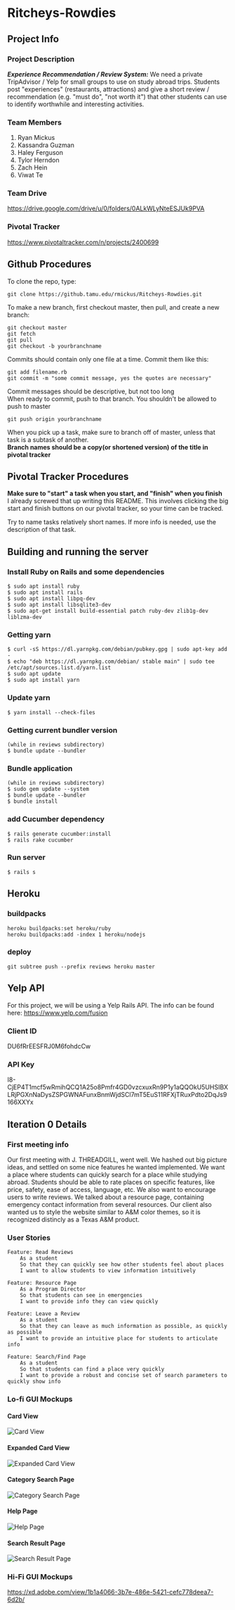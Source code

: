 # Ritcheys-Rowdies
## Project Info
### Project Description
***Experience Recommendation / Review System:*** We need a private TripAdvisor / Yelp for small groups to use on study abroad trips. Students post "experiences" (restaurants, attractions) and give a short review / recommendation (e.g. "must do", "not worth it") that other students can use to identify worthwhile and interesting activities.
### Team Members
1. Ryan Mickus
2. Kassandra Guzman
3. Haley Ferguson
4. Tylor Herndon
5. Zach Hein
6. Viwat Te

### Team Drive
https://drive.google.com/drive/u/0/folders/0ALkWLyNteESJUk9PVA

### Pivotal Tracker
https://www.pivotaltracker.com/n/projects/2400699

## Github Procedures
To clone the repo, type: 
```
git clone https://github.tamu.edu/rmickus/Ritcheys-Rowdies.git
```
To make a new branch, first checkout master, then pull, and create a new branch:
```
git checkout master
git fetch
git pull
git checkout -b yourbranchname
```
Commits should contain only one file at a time. Commit them like this:
```
git add filename.rb
git commit -m "some commit message, yes the quotes are necessary"
```
Commit messages should be descriptive, but not too long  
When ready to commit, push to that branch. You shouldn't be allowed to push to master
```
git push origin yourbranchname
```
When you pick up a task, make sure to branch off of master, unless that task is a subtask of another.  
**Branch names should be a copy(or shortened version) of the title in pivotal tracker**

## Pivotal Tracker Procedures
**Make sure to "start" a task when you start, and "finish" when you finish**  
I already screwed that up writing this README. This involves clicking the big start and finish buttons on our pivotal tracker, so your time can be tracked.  

Try to name tasks relatively short names. If more info is needed, use the description of that task.

## Building and running the server
### Install Ruby on Rails and some dependencies
```
$ sudo apt install ruby
$ sudo apt install rails
$ sudo apt install libpq-dev
$ sudo apt install libsqlite3-dev
$ sudo apt-get install build-essential patch ruby-dev zlib1g-dev liblzma-dev
```
### Getting yarn
```
$ curl -sS https://dl.yarnpkg.com/debian/pubkey.gpg | sudo apt-key add -
$ echo "deb https://dl.yarnpkg.com/debian/ stable main" | sudo tee /etc/apt/sources.list.d/yarn.list
$ sudo apt update
$ sudo apt install yarn
```
### Update yarn
```
$ yarn install --check-files
```
### Getting current bundler version
```
(while in reviews subdirectory)
$ bundle update --bundler
```
### Bundle application
```
(while in reviews subdirectory)
$ sudo gem update --system
$ bundle update --bundler
$ bundle install
```
### add Cucumber dependency
```
$ rails generate cucumber:install
$ rails rake cucumber
```
### Run server
```
$ rails s
```
## Heroku
### buildpacks
```
heroku buildpacks:set heroku/ruby
heroku buildpacks:add -index 1 heroku/nodejs
```
### deploy
```
git subtree push --prefix reviews heroku master
```


## Yelp API
For this project, we will be using a Yelp Rails API. The info can be found here: https://www.yelp.com/fusion

### Client ID
DU6fRrEESFRJ0M6fohdcCw

### API Key
I8-CjEP4T1mcf5wRmihQCQ1A25o8Pmfr4GD0vzcxuxRn9P1y1aQQOkU5UHSIBXLRjPGXnNaDysZSPGWNAFunxBnmWjdSCl7mT5EuS11RFXjTRuxPdto2DqJs9166XXYx

## Iteration 0 Details
### First meeting info
Our first meeting with J. THREADGILL, went well. We hashed out big picture ideas, and settled on some nice features he wanted implemented. We want a place where students can quickly search for a place while studying abroad. Students should be able to rate places on specific features, like price, safety, ease of access, language, etc. We also want to encourage users to write reviews. We talked about a resource page, containing emergency contact information from several resources. Our client also wanted us to style the website similar to A&M color themes, so it is recognized distincly as a Texas A&M product.
### User Stories
```
Feature: Read Reviews
    As a student
    So that they can quickly see how other students feel about places
    I want to allow students to view information intuitively
```
```
Feature: Resource Page
    As a Program Director
    So that students can see in emergencies
    I want to provide info they can view quickly
```
```
Feature: Leave a Review
    As a student
    So that they can leave as much information as possible, as quickly as possible
    I want to provide an intuitive place for students to articulate info
```
```
Feature: Search/Find Page
    As a student
    So that students can find a place very quickly
    I want to provide a robust and concise set of search parameters to quickly show info
```

### Lo-fi GUI Mockups

#### Card View

![Card View](./READMEimages/CardViewMockup.jpg)

#### Expanded Card View

![Expanded Card View](./READMEimages/ExpandedCardViewMockup.jpg)

#### Category Search Page

![Category Search Page](./READMEimages/CategorySearchPageMockup.jpg)

#### Help Page

![Help Page](./READMEimages/HelpPageMockup.jpg)

#### Search Result Page

![Search Result Page](./READMEimages/SearchResultPageMockup.jpg)

### Hi-Fi GUI Mockups
https://xd.adobe.com/view/1b1a4066-3b7e-486e-5421-cefc778deea7-6d2b/

